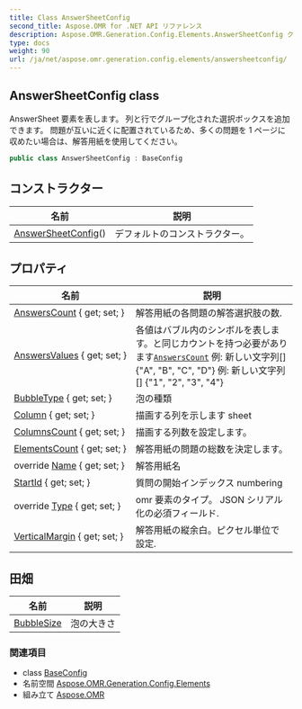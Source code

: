 ```yaml
---
title: Class AnswerSheetConfig
second_title: Aspose.OMR for .NET API リファレンス
description: Aspose.OMR.Generation.Config.Elements.AnswerSheetConfig クラス. AnswerSheet 要素を表します 列と行でグループ化された選択ボックスを追加できます 問題が互いに近くに配置されているため多くの問題を 1 ページに収めたい場合は解答用紙を使用してください
type: docs
weight: 90
url: /ja/net/aspose.omr.generation.config.elements/answersheetconfig/
---
```

## AnswerSheetConfig class

AnswerSheet 要素を表します。 列と行でグループ化された選択ボックスを追加できます。 問題が互いに近くに配置されているため、多くの問題を 1 ページに収めたい場合は、解答用紙を使用してください。

```csharp
public class AnswerSheetConfig : BaseConfig
```

## コンストラクター

| 名前 | 説明 |
| --- | --- |
| [AnswerSheetConfig](answersheetconfig/)() | デフォルトのコンストラクター。 |

## プロパティ

| 名前 | 説明 |
| --- | --- |
| [AnswersCount](../../aspose.omr.generation.config.elements/answersheetconfig/answerscount/) { get; set; } | 解答用紙の各問題の解答選択肢の数. |
| [AnswersValues](../../aspose.omr.generation.config.elements/answersheetconfig/answersvalues/) { get; set; } | 各値はバブル内のシンボルを表します。と同じカウントを持つ必要があります[`AnswersCount`](./answerscount/) 例: 新しい文字列[] {"A", "B", "C", "D"} 例: 新しい文字列[] {"1", "2", "3", "4"} |
| [BubbleType](../../aspose.omr.generation.config.elements/answersheetconfig/bubbletype/) { get; set; } | 泡の種類 |
| [Column](../../aspose.omr.generation.config.elements/answersheetconfig/column/) { get; set; } | 描画する列を示します sheet |
| [ColumnsCount](../../aspose.omr.generation.config.elements/answersheetconfig/columnscount/) { get; set; } | 描画する列数を設定します。 |
| [ElementsCount](../../aspose.omr.generation.config.elements/answersheetconfig/elementscount/) { get; set; } | 解答用紙の問題の総数を決定します。 |
| override [Name](../../aspose.omr.generation.config.elements/answersheetconfig/name/) { get; set; } | 解答用紙名 |
| [StartId](../../aspose.omr.generation.config.elements/answersheetconfig/startid/) { get; set; } | 質問の開始インデックス numbering |
| override [Type](../../aspose.omr.generation.config.elements/answersheetconfig/type/) { get; set; } | omr 要素のタイプ。 JSON シリアル化の必須フィールド. |
| [VerticalMargin](../../aspose.omr.generation.config.elements/answersheetconfig/verticalmargin/) { get; set; } | 解答用紙の縦余白。ピクセル単位で設定. |

## 田畑

| 名前 | 説明 |
| --- | --- |
| [BubbleSize](../../aspose.omr.generation.config.elements/answersheetconfig/bubblesize/) | 泡の大きさ |

### 関連項目

* class [BaseConfig](../../aspose.omr.generation.config/baseconfig/)
* 名前空間 [Aspose.OMR.Generation.Config.Elements](../../aspose.omr.generation.config.elements/)
* 組み立て [Aspose.OMR](../../)



